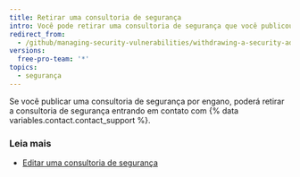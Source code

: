 ```yaml
---
title: Retirar uma consultoria de segurança
intro: Você pode retirar uma consultoria de segurança que você publicou.
redirect_from:
  - /github/managing-security-vulnerabilities/withdrawing-a-security-advisory
versions:
  free-pro-team: '*'
topics:
  - segurança
---
```


Se você publicar uma consultoria de segurança por engano, poderá retirar a consultoria de segurança entrando em contato com {% data variables.contact.contact_support %}.

### Leia mais

- [Editar uma consultoria de segurança](/github/managing-security-vulnerabilities/editing-a-security-advisory)
